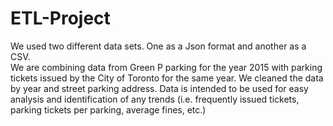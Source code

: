 # ETL-Project
We used two different data sets. One as a Json format and another as a CSV.  
We are combining data from Green P parking for the year 2015 with parking tickets issued by the City of Toronto for the same year.
We cleaned the data by year and street parking address.
Data is intended to be used for easy analysis and identification of any trends (i.e. frequently issued tickets, parking tickets per parking, average fines, etc.)
